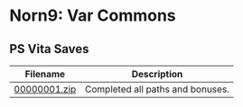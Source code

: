 # Norn9: Var Commons

## PS Vita Saves

| Filename | Description |
|----------|-------------|
| [00000001.zip](00000001.zip) | Completed all paths and bonuses.  |
